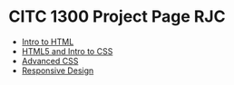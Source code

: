 # CITC 1300 Project Page RJC

<ul>
    <li><a href="intro_to_html/index.html" target="_blank">Intro to HTML</a></li>
    <li><a href="html5_intro_css/index.html" target="_blank">HTML5 and Intro to CSS</a></li>
    <li><a href="adv_css/index.html" target="_blank">Advanced CSS</a></li>
    <li><a href="responsive/index.html" target="_blank">Responsive Design</a></li>
</ul>